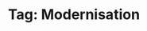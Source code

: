 ---
layout: tag
title: "Tag: Modernisation"
description: Showing all posts with the tag 'Modernisation' to make it easier for you to find all the GeekWolf posts that you're interested in
tag: modernisation
permalink: /tag/modernisation/
image: \android-chrome-192x192.png
---
